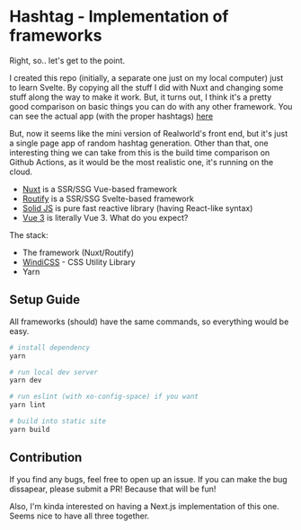 # Hashtag - Implementation of frameworks

Right, so.. let's get to the point.

I created this repo (initially, a separate one just on my local computer) just to learn Svelte. By copying all the stuff I did with Nuxt and changing some stuff along the way to make it work. But, it turns out, I think it's a pretty good comparison on basic things you can do with any other framework. You can see the actual app (with the proper hashtags) [here](https://hashtag.reinaldyrafli.com/)

But, now it seems like the mini version of Realworld's front end, but it's just a single page app of random hashtag generation. Other than that, one interesting thing we can take from this is the build time comparison on Github Actions, as it would be the most realistic one, it's running on the cloud.

* [Nuxt](https://nuxtjs.org/) is a SSR/SSG Vue-based framework
* [Routify](https://routify.dev/) is a SSR/SSG Svelte-based framework
* [Solid JS](https://www.solidjs.com/) is pure fast reactive library (having React-like syntax)
* [Vue 3](https://v3.vuejs.org/) is literally Vue 3. What do you expect?

The stack:
* The framework (Nuxt/Routify)
* [WindiCSS](http://windicss.org/) - CSS Utility Library
* Yarn

## Setup Guide

All frameworks (should) have the same commands, so everything would be easy.

```bash
# install dependency
yarn

# run local dev server
yarn dev

# run eslint (with xo-config-space) if you want
yarn lint

# build into static site
yarn build
```

## Contribution

If you find any bugs, feel free to open up an issue. If you can make the bug dissapear, please submit a PR! Because that will be fun!

Also, I'm kinda interested on having a Next.js implementation of this one. Seems nice to have all three together.
